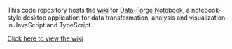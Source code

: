 This code repository hosts the [wiki](http://wiki.data-forge-notebook.com) for [Data-Forge Notebook](http://www.data-forge-notebook.com), a notebook-style desktop application for data transformation, analysis and visualization in JavaScript and TypeScript.

[Click here to view the wiki](https://github.com/data-forge-notebook/wiki/wiki)

